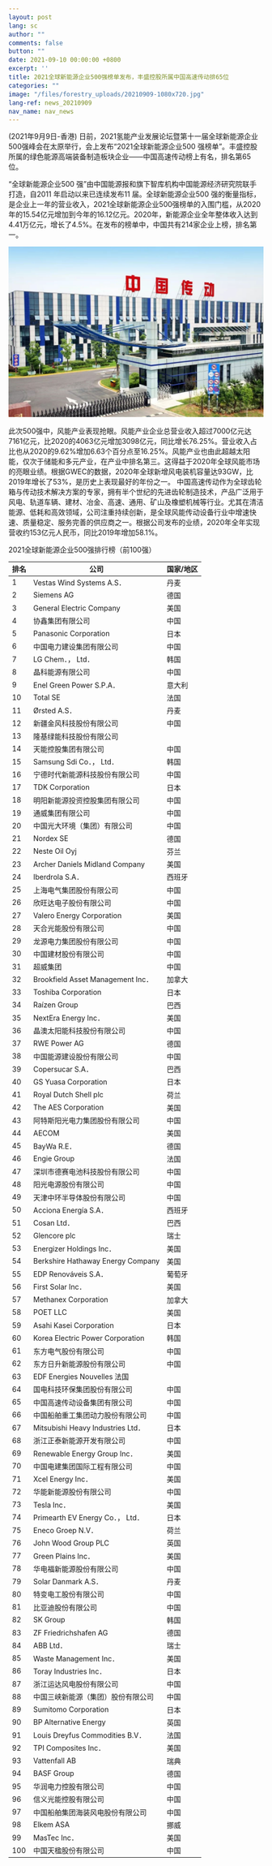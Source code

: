 ```yaml
---
layout: post
lang: sc
author: ""
comments: false
button: ""
date: 2021-09-10 00:00:00 +0800
excerpt: ''
title: 2021全球新能源企业500强榜单发布，丰盛控股所属中国高速传动排65位
categories: ""
image: "/files/forestry_uploads/20210909-1080x720.jpg"
lang-ref: news_20210909
nav_name: nav_news
---
```


(2021年9月9日-香港) 日前，2021氢能产业发展论坛暨第十一届全球新能源企业500强峰会在太原举行，会上发布“2021全球新能源企业500 强榜单”。丰盛控股所属的绿色能源高端装备制造板块企业——中国高速传动榜上有名，排名第65位。

“全球新能源企业500 强”由中国能源报和旗下智库机构中国能源经济研究院联手打造，自2011 年启动以来已连续发布11 届。全球新能源企业500 强的衡量指标，是企业上一年的营业收入，2021全球新能源企业500强榜单的入围门槛，从2020年的15.54亿元增加到今年的16.12亿元。2020年，新能源企业全年整体收入达到4.41万亿元，增长了4.5%。在发布的榜单中，中国共有214家企业上榜，排名第一。

![](/files/forestry_uploads/20210909-1080x720.jpg)

此次500强中，风能产业表现抢眼。风能产业企业总营业收入超过7000亿元达7161亿元，比2020的4063亿元增加3098亿元，同比增长76.25%。营业收入占比也从2020的9.62%增加6.63个百分点至16.25%。风能产业也由此超越太阳能，仅次于储能和多元产业，在产业中排名第三。这得益于2020年全球风能市场的亮眼业绩。根据GWEC的数据，2020年全球新增风电装机容量达93GW，比2019年增长了53%，是历史上表现最好的年份之一。
中国高速传动作为全球齿轮箱与传动技术解决方案的专家，拥有半个世纪的先进齿轮制造技术，产品广泛用于风电、轨道车辆、建材、冶金、高速、通用、矿山及橡塑机械等行业。尤其在清洁能源、低耗和高效领域，公司注重持续创新，是全球风能传动设备行业中增速快速、质量稳定、服务完善的供应商之一。根据公司发布的业绩，2020年全年实现营收约153亿元人民币，同比2019年增加58.1%。

2021全球新能源企业500强排行榜（前100强）

| 排名 | 公司 | 国家/地区 |
|---|---|---|
| 1|Vestas Wind Systems A.S．| 丹麦 |
| 2|Siemens AG |德国 |
| 3|General Electric Company | 美国 |
| 4|协鑫集团有限公司 | 中国 |
| 5|Panasonic Corporation	| 日本 |
| 6|中国电力建设集团有限公司 | 中国 |
| 7|LG Chem．， Ltd．	| 韩国 |
| 8|晶科能源有限公司	| 中国 |
| 9|Enel Green Power S.P.A．| 意大利 |
| 10|Total SE	|法国|
| 11|Ørsted A.S．	|丹麦|
| 12|新疆金风科技股份有限公司	|中国|
| 13|隆基绿能科技股份有限公司	||中国|
| 14|天能控股集团有限公司	|中国|
| 15|Samsung Sdi Co．， Ltd．	|韩国|
| 16|宁德时代新能源科技股份有限公司	|中国|
| 17|TDK Corporation	|日本|
| 18|明阳新能源投资控股集团有限公司	|中国|
| 19|通威集团有限公司	|中国|
| 20|中国光大环境（集团）有限公司	|中国|
| 21|Nordex SE	|德国|
| 22|Neste Oil Oyj	|芬兰|
| 23|Archer Daniels Midland Company	|美国|
| 24|Iberdrola S.A．	|西班牙|
| 25|上海电气集团股份有限公司	|中国|
| 26|欣旺达电子股份有限公司	|中国|
| 27|Valero Energy Corporation	|美国|
| 28|天合光能股份有限公司	|中国|
| 29|龙源电力集团股份有限公司	|中国|
| 30|中国建材股份有限公司	|中国|
| 31|超威集团	|中国|
| 32|Brookfield Asset Management Inc．	|加拿大|
| 33|Toshiba Corporation	|日本|
| 34|Raízen Group	|巴西|
| 35|NextEra Energy Inc．	|美国|
| 36|晶澳太阳能科技股份有限公司	|中国|
| 37|RWE Power AG	|德国|
| 38|中国能源建设股份有限公司	|中国|
| 39|Copersucar S.A．	|巴西|
| 40|GS Yuasa Corporation	|日本|
| 41|Royal Dutch Shell plc	|荷兰|
| 42|The AES Corporation	|美国|
| 43|阿特斯阳光电力集团股份有限公司	|中国|
| 44|AECOM	|美国|
| 45|BayWa R.E．	|德国|
| 46|Engie Group	|法国|
| 47|深圳市德赛电池科技股份有限公司	|中国|
| 48|阳光电源股份有限公司	|中国|
| 49|天津中环半导体股份有限公司	|中国|
| 50|Acciona Energía S.A．	|西班牙|
| 51|Cosan Ltd．	|巴西|
| 52|Glencore plc	|瑞士|
| 53|Energizer Holdings Inc．	|美国|
| 54|Berkshire Hathaway Energy Company	|美国|
| 55|EDP Renováveis S.A．	|葡萄牙|
| 56|First Solar Inc．	|美国|
| 57|Methanex Corporation	|加拿大|
| 58|POET LLC	|美国|
| 59|Asahi Kasei Corporation	|日本|
| 60|Korea Electric Power Corporation	|韩国|
| 61|东方电气股份有限公司	|中国|
| 62|东方日升新能源股份有限公司	|中国|
| 63|EDF Energies Nouvelles	法国|
| 64|国电科技环保集团股份有限公司	|中国|
| 65|中国高速传动设备集团有限公司	|中国|
| 66|中国船舶重工集团动力股份有限公司	|中国|
| 67|Mitsubishi Heavy Industries Ltd．	|日本|
| 68|浙江正泰新能源开发有限公司	|中国|
| 69|Renewable Energy Group Inc．	|美国|
| 70|中国电建集团国际工程有限公司	|中国|
| 71|Xcel Energy Inc． 	|美国|
| 72|华能新能源股份有限公司	|中国|
| 73|Tesla Inc．	|美国|
| 74|Primearth EV Energy Co．， Ltd．	|日本|
| 75|Eneco Groep N.V．	|荷兰|
| 76|John Wood Group PLC	|英国|
| 77|Green Plains Inc．	|美国|
| 78|华电福新能源股份有限公司	|中国|
| 79|Solar Danmark A.S．	|丹麦|
| 80|特变电工股份有限公司	|中国|
| 81|比亚迪股份有限公司	|中国|
| 82|SK Group	|韩国|
| 83|ZF Friedrichshafen AG	|德国|
| 84|ABB Ltd．	|瑞士|
| 85|Waste Management Inc．	|美国|
| 86|Toray Industries Inc．	|日本|
| 87|浙江运达风电股份有限公司	|中国|
| 88|中国三峡新能源（集团）股份有限公司	|中国|
| 89|Sumitomo Corporation	|日本|
| 90|BP Alternative Energy	|英国|
| 91|Louis Dreyfus Commodities B.V．	|法国|
| 92|TPI Composites Inc．	|美国|
| 93|Vattenfall AB	|瑞典|
| 94|BASF Group	|德国|
| 95|华润电力控股有限公司	|中国|
| 96|信义光能控股有限公司	|中国|
| 97|中国船舶集团海装风电股份有限公司	|中国|
| 98|Elkem ASA	|挪威|
| 99|MasTec Inc．	|美国|
| 100|中国天楹股份有限公司	|中国|